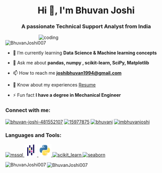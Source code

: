 <h1 align="center">Hi 👋, I'm Bhuvan Joshi</h1>
<h3 align="center">A passionate Technical Support Analyst from India</h3>

<img align="right" alt="coding" width="400" src="https://miro.medium.com/v2/resize:fit:1296/0*oUJU-mSn7dYEiSGY.gif">

<p align="left"> <img src="https://komarev.com/ghpvc/?username=BhuvanJoshi007&label=Profile%20views&color=0e75b6&style=flat" alt="BhuvanJoshi007" /> </p>

- 🌱 I’m currently learning **Data Science & Machine learning concepts**

- 💬 Ask me about **pandas, numpy , scikit-learn, SciPy, Matplotlib**

- 📫 How to reach me **joshibhuvan1994@gmail.com**

- 📄 Know about my experiences [Resume](https://drive.google.com/file/d/1lTtcIzdB2iuAVJSd8IDpcs-74gxfmppr/view?usp=sharing)

- ⚡ Fun fact **I have a degree in Mechanical Engineer**

<h3 align="left">Connect with me:</h3>
<p align="left">
<a href="https://linkedin.com/in/bhuvan-joshi-481552107" target="blank"><img align="center" src="https://raw.githubusercontent.com/rahuldkjain/github-profile-readme-generator/master/src/images/icons/Social/linked-in-alt.svg" alt="bhuvan-joshi-481552107" height="30" width="40" /></a>
<a href="https://stackoverflow.com/users/15977875" target="blank"><img align="center" src="https://raw.githubusercontent.com/rahuldkjain/github-profile-readme-generator/master/src/images/icons/Social/stack-overflow.svg" alt="15977875" height="30" width="40" /></a>
<a href="https://kaggle.com/bhuvanj" target="blank"><img align="center" src="https://raw.githubusercontent.com/rahuldkjain/github-profile-readme-generator/master/src/images/icons/Social/kaggle.svg" alt="bhuvanj" height="30" width="40" /></a>
<a href="https://instagram.com/imbhuvanjoshi" target="blank"><img align="center" src="https://raw.githubusercontent.com/rahuldkjain/github-profile-readme-generator/master/src/images/icons/Social/instagram.svg" alt="imbhuvanjoshi" height="30" width="40" /></a>
</p>

<h3 align="left">Languages and Tools:</h3>
<p align="left"> <a href="https://www.microsoft.com/en-us/sql-server" target="_blank" rel="noreferrer"> <img src="https://www.svgrepo.com/show/303229/microsoft-sql-server-logo.svg" alt="mssql" width="40" height="40"/> </a> <a href="https://pandas.pydata.org/" target="_blank" rel="noreferrer"> <img src="https://raw.githubusercontent.com/devicons/devicon/2ae2a900d2f041da66e950e4d48052658d850630/icons/pandas/pandas-original.svg" alt="pandas" width="40" height="40"/> </a> <a href="https://www.python.org" target="_blank" rel="noreferrer"> <img src="https://raw.githubusercontent.com/devicons/devicon/master/icons/python/python-original.svg" alt="python" width="40" height="40"/> </a> <a href="https://scikit-learn.org/" target="_blank" rel="noreferrer"> <img src="https://upload.wikimedia.org/wikipedia/commons/0/05/Scikit_learn_logo_small.svg" alt="scikit_learn" width="40" height="40"/> </a> <a href="https://seaborn.pydata.org/" target="_blank" rel="noreferrer"> <img src="https://seaborn.pydata.org/_images/logo-mark-lightbg.svg" alt="seaborn" width="40" height="40"/> </a> </p>

<p><img align="left" src="https://github-readme-stats.vercel.app/api/top-langs?username=BhuvanJoshi007&show_icons=true&locale=en&layout=compact" alt="BhuvanJoshi007" /></p>

<p>&nbsp;<img align="center" src="https://github-readme-stats.vercel.app/api?username=BhuvanJoshi007&show_icons=true&locale=en" alt="BhuvanJoshi007" /></p>
